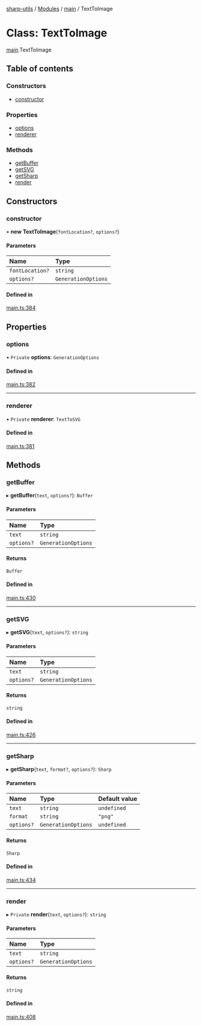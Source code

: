 [sharp-utils](../README.md) / [Modules](../modules.md) / [main](../modules/main.md) / TextToImage

# Class: TextToImage

[main](../modules/main.md).TextToImage

## Table of contents

### Constructors

- [constructor](main.TextToImage.md#constructor)

### Properties

- [options](main.TextToImage.md#options)
- [renderer](main.TextToImage.md#renderer)

### Methods

- [getBuffer](main.TextToImage.md#getbuffer)
- [getSVG](main.TextToImage.md#getsvg)
- [getSharp](main.TextToImage.md#getsharp)
- [render](main.TextToImage.md#render)

## Constructors

### constructor

• **new TextToImage**(`fontLocation?`, `options?`)

#### Parameters

| Name | Type |
| :------ | :------ |
| `fontLocation?` | `string` |
| `options?` | `GenerationOptions` |

#### Defined in

[main.ts:384](https://github.com/Manju2367/sharpUtils/blob/fdd5058/main.ts#L384)

## Properties

### options

• `Private` **options**: `GenerationOptions`

#### Defined in

[main.ts:382](https://github.com/Manju2367/sharpUtils/blob/fdd5058/main.ts#L382)

___

### renderer

• `Private` **renderer**: `TextToSVG`

#### Defined in

[main.ts:381](https://github.com/Manju2367/sharpUtils/blob/fdd5058/main.ts#L381)

## Methods

### getBuffer

▸ **getBuffer**(`text`, `options?`): `Buffer`

#### Parameters

| Name | Type |
| :------ | :------ |
| `text` | `string` |
| `options?` | `GenerationOptions` |

#### Returns

`Buffer`

#### Defined in

[main.ts:430](https://github.com/Manju2367/sharpUtils/blob/fdd5058/main.ts#L430)

___

### getSVG

▸ **getSVG**(`text`, `options?`): `string`

#### Parameters

| Name | Type |
| :------ | :------ |
| `text` | `string` |
| `options?` | `GenerationOptions` |

#### Returns

`string`

#### Defined in

[main.ts:426](https://github.com/Manju2367/sharpUtils/blob/fdd5058/main.ts#L426)

___

### getSharp

▸ **getSharp**(`text`, `format?`, `options?`): `Sharp`

#### Parameters

| Name | Type | Default value |
| :------ | :------ | :------ |
| `text` | `string` | `undefined` |
| `format` | `string` | `"png"` |
| `options?` | `GenerationOptions` | `undefined` |

#### Returns

`Sharp`

#### Defined in

[main.ts:434](https://github.com/Manju2367/sharpUtils/blob/fdd5058/main.ts#L434)

___

### render

▸ `Private` **render**(`text`, `options?`): `string`

#### Parameters

| Name | Type |
| :------ | :------ |
| `text` | `string` |
| `options?` | `GenerationOptions` |

#### Returns

`string`

#### Defined in

[main.ts:408](https://github.com/Manju2367/sharpUtils/blob/fdd5058/main.ts#L408)
